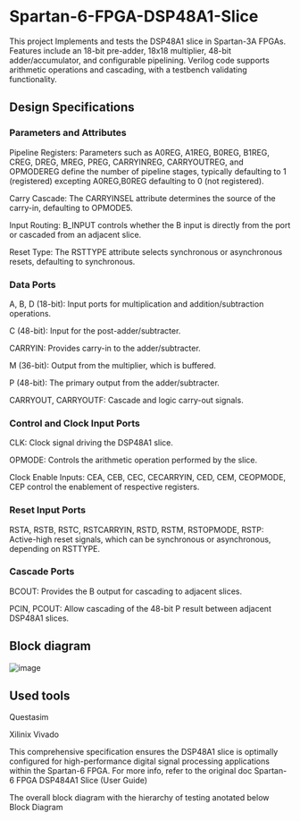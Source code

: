 # Spartan-6-FPGA-DSP48A1-Slice
This project Implements and tests the DSP48A1 slice in Spartan-3A FPGAs. Features include an 18-bit pre-adder, 18x18 multiplier, 48-bit adder/accumulator, and configurable pipelining. Verilog code supports arithmetic operations and cascading, with a testbench validating functionality.

## Design Specifications
### Parameters and Attributes
Pipeline Registers: Parameters such as A0REG, A1REG, B0REG, B1REG, CREG, DREG, MREG, PREG, CARRYINREG, CARRYOUTREG, and OPMODEREG define the number of pipeline stages, typically defaulting to 1 (registered) excepting A0REG,B0REG defaulting to 0 (not registered).

Carry Cascade: The CARRYINSEL attribute determines the source of the carry-in, defaulting to OPMODE5.

Input Routing: B_INPUT controls whether the B input is directly from the port or cascaded from an adjacent slice.

Reset Type: The RSTTYPE attribute selects synchronous or asynchronous resets, defaulting to synchronous.
### Data Ports
A, B, D (18-bit): Input ports for multiplication and addition/subtraction operations.

C (48-bit): Input for the post-adder/subtracter.

CARRYIN: Provides carry-in to the adder/subtracter.

M (36-bit): Output from the multiplier, which is buffered.

P (48-bit): The primary output from the adder/subtracter.

CARRYOUT, CARRYOUTF: Cascade and logic carry-out signals.
### Control and Clock Input Ports
CLK: Clock signal driving the DSP48A1 slice.

OPMODE: Controls the arithmetic operation performed by the slice.

Clock Enable Inputs: CEA, CEB, CEC, CECARRYIN, CED, CEM, CEOPMODE, CEP control the enablement of respective registers.
### Reset Input Ports
RSTA, RSTB, RSTC, RSTCARRYIN, RSTD, RSTM, RSTOPMODE, RSTP: Active-high reset signals, which can be synchronous or asynchronous, depending on RSTTYPE.
### Cascade Ports
BCOUT: Provides the B output for cascading to adjacent slices.

PCIN, PCOUT: Allow cascading of the 48-bit P result between adjacent DSP48A1 slices.

## Block diagram
![image](https://github.com/user-attachments/assets/66bbc947-05d8-4f77-84ef-4067c79ec7ad)


## Used tools 
Questasim

Xilinix Vivado

This comprehensive specification ensures the DSP48A1 slice is optimally configured for high-performance digital signal processing applications within the Spartan-6 FPGA. For more info, refer to the original doc Spartan-6 FPGA DSP484A1 Slice (User Guide)

The overall block diagram with the hierarchy of testing anotated below
Block Diagram
